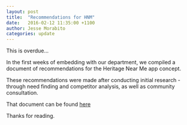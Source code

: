 ```yaml
---
layout: post
title:  "Recommendations for HNM"
date:   2016-02-12 11:35:00 +1100
author: Jesse Morabito
categories: update 
---
```


This is overdue...

In the first weeks of embedding with our department, we compiled a document of recommendations for the Heritage Near Me app concept.

These recommendations were made after conducting initial research - through need finding and competitor analysis, as well as community consultation. 

That document can be found [here](https://docs.google.com/document/d/1_orXgYEta6626vcxKqkyzggY63Xi2YARpDDrWpdvhRQ/edit?usp=sharing)

Thanks for reading.